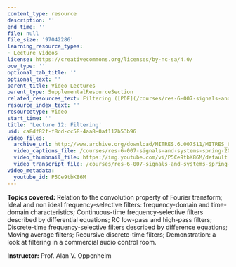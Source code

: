 ```yaml
---
content_type: resource
description: ''
end_time: ''
file: null
file_size: '97042286'
learning_resource_types:
- Lecture Videos
license: https://creativecommons.org/licenses/by-nc-sa/4.0/
ocw_type: ''
optional_tab_title: ''
optional_text: ''
parent_title: Video Lectures
parent_type: SupplementalResourceSection
related_resources_text: Filtering ([PDF](/courses/res-6-007-signals-and-systems-spring-2011/resources/mitres_6_007s11_lec12))
resource_index_text: ''
resourcetype: Video
start_time: ''
title: 'Lecture 12: Filtering'
uid: ca8df82f-f8cd-cc58-4aa8-0af112b53b96
video_files:
  archive_url: http://www.archive.org/download/MITRES.6.007S11/MITRES_6-007S11lec12_300k.mp4
  video_captions_file: /courses/res-6-007-signals-and-systems-spring-2011/4d5b1627007d511ca965b509009e4154_P5Ce9tbK86M.vtt
  video_thumbnail_file: https://img.youtube.com/vi/P5Ce9tbK86M/default.jpg
  video_transcript_file: /courses/res-6-007-signals-and-systems-spring-2011/1aa03c3fed59f6b55d994d766a94771a_P5Ce9tbK86M.pdf
video_metadata:
  youtube_id: P5Ce9tbK86M
---
```


**Topics covered:** Relation to the convolution property of Fourier transform; Ideal and non ideal frequency-selective filters: frequency-domain and time-domain characteristics; Continuous-time frequency-selective filters described by differential equations; RC low-pass and high-pass filters; Discrete-time frequency-selective filters described by difference equations; Moving average filters; Recursive discrete-time filters; Demonstration: a look at filtering in a commercial audio control room.

**Instructor:** Prof. Alan V. Oppenheim

